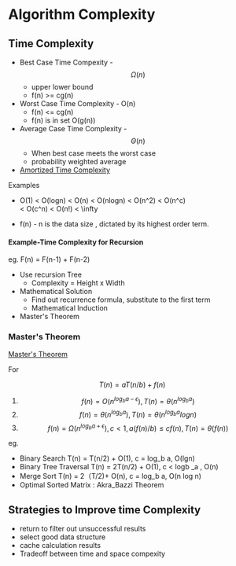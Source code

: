 # Algorithm Complexity

## Time Complexity

- Best Case Time Compexity - $$\Omega(n)$$
  - upper lower bound
  - f\(n\) &gt;= cg\(n\)
- Worst Case Time Complexity - O\(n\)
  - f\(n\) &lt;= cg\(n\)
  - f\(n\) is in set O\(g\(n\)\)
- Average Case Time Complexity - $$\Theta(n)$$
  - When best case meets the worst case
  - probability weighted average
- [Amortized Time Complexity](https://en.wikipedia.org/wiki/Amortized_analysis)

Examples

- O\(1\) &lt; O\(logn\) &lt; O\(n\) &lt; O\(nlogn\) &lt; O\(n^2\) &lt; O\(n^c\)  
  &lt; O\(c^n\) &lt; O\(n!\) &lt; \infty

- f\(n\) - n is the data size , dictated by its highest order term.

#### Example-Time Complexity for Recursion

eg. F\(n\) = F\(n-1\) + F\(n-2\)

- Use recursion Tree 
  - Complexity = Height x Width
- Mathematical Solution
  - Find out recurrence formula, substitute to the first term
  - Mathematical Induction
- Master's Theorem

### Master's Theorem

[Master's Theorem](https://en.wikipedia.org/wiki/Master_theorem_%28analysis_of_algorithms%29)

For


$$
T(n) = aT(n/b) + f(n)
$$


1. $$f(n) = O(n^{log_b a - \epsilon}), T(n) = \theta(n^{log_b a})$$
2. $$f(n) = \theta(n^{log_b a}), T(n) = \theta(n^{log_b a}log n)$$
3. $$f(n) = \Omega(n^{log_b a + \epsilon}), c < 1, a(f(n)/b) \leq cf(n), T(n) = \theta(f(n))$$

eg.

- Binary Search T\(n\) = T\(n/2\) + O\(1\), c = log\_b a, O\(lgn\)
- Binary Tree Traversal T\(n\) = 2T\(n/2\) + O\(1\), c &lt; logb \_a , O\(n\)
- Merge Sort T\(n\) = 2（T/2\)+ O\(n\), c = log\_b a, O\(n log n\)
- Optimal Sorted Matrix : Akra\_Bazzi Theorem 

## Strategies to Improve time Complexity

- return to filter out unsuccessful results
- select good data structure
- cache calculation results
- Tradeoff between time and space compexity